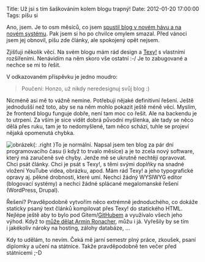 Title: Už jsi s tím šaškováním kolem blogu trapný!
Date: 2012-01-20 17:00:00
Tags: píšu si

Ano, jsem. Je to osm měsíců, co jsem [spustil blog v novém hávu a na novém systému]({filename}2011-05-08_blog-v-novem.md). Pak jsem si ho po chvilce omylem smazal. Před vánoci jsem jej obnovil, píšu zde články, ale spokojený opět nejsem.

Zjišťuji několik věcí. Na svém blogu mám rád design a [Texy!](http://www.texy.info) s vlastními rozšířeními. Nenávidím na něm skoro vše ostatní :-/ Je to zabugované a nechce se mi to řešit.

V odkazovaném příspěvku je jedno moudro:

> Poučení: Honzo, už nikdy neredesignuj svůj blog :)

Nicméně asi mě to vážně nemine. Potřebuji nějaké definitivní řešení. Ještě jednodušší než toto, aby se na něm mohlo pokazit ještě méně věcí. Myslím, že frontend blogu funguje dobře, není tam moc co řešit. Ale na backendu je to utrpení. Za vším je sice vidět dobrá původní myšlenka, ale tady se něco dělá přes ruku, tam je to nedomyšlené, tam něco schází, tuhle se projeví nějaká opomenutá
chybka.

![obrázek]({filename}/images/166.jpg){: .right }To je normální. Napsal jsem ten blog za pár dní programovacího času (i když to trvalo měsíce) a je to zcela nový software, který má zaručeně své chyby. Jenže mě se ukrutně nechtějí opravovat. Chci psát články. Chci je psát s Texy!, s těmi svými doplňky na snadné vložení YouTube videa, obrázku, apod. Mám rád Texy! a jeho typografické opravy aj. pěkné drobnosti, které umí. Nechci žádný WYSIWYG editor (blogovací systémy) a nechci žádné splácané megalomanské řešení (WordPress, Drupal).

Řešení? Pravděpodobně vytvořím něco extrémně jednoduchého, co dokáže staticky psaný text článků kompilovat přes Texy! do statického HTML. Nejlépe ještě aby to bylo pod Gitem/[GitHubem](https://github.com/) a využívalo všech jeho výhod.
Když to [může dělat Armin Ronacher](https://github.com/mitsuhiko/lucumr), můžu i já. Vyřešily by se tím i jakékoliv nároky na hosting, zálohy databáze, …

Kdy to udělám, to nevím. Čeká mě jarní semestr plný práce, zkoušek, psaní diplomky a učení na státnice. Takže pravděpodobně ten večer před státnicemi ;-D
